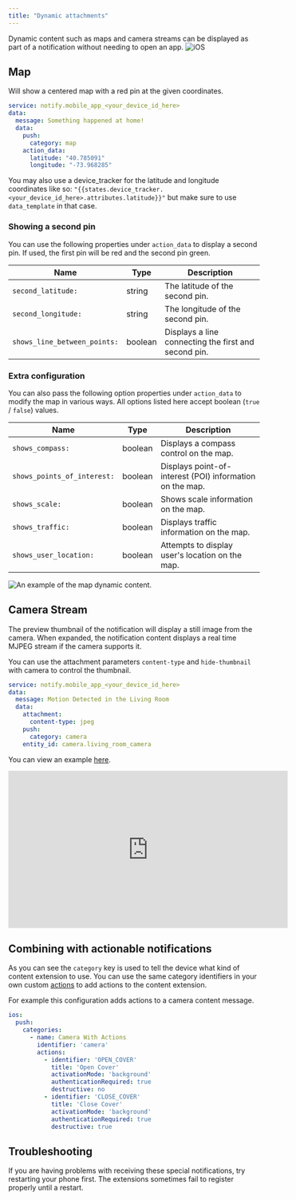 ```yaml
---
title: "Dynamic attachments"
---
```

Dynamic content such as maps and camera streams can be displayed as part of a notification without needing to open an app.
![iOS](assets/apple.svg)

## Map
Will show a centered map with a red pin at the given coordinates.

```yaml
service: notify.mobile_app_<your_device_id_here>
data:
  message: Something happened at home!
  data:
    push:
      category: map
    action_data:
      latitude: "40.785091"
      longitude: "-73.968285"
```

You may also use a device_tracker for the latitude and longitude coordinates like so: `"{{states.device_tracker.<your_device_id_here>.attributes.latitude}}"` but make sure to use `data_template` in that case.

### Showing a second pin

You can use the following properties under `action_data` to display a second pin. If used, the first pin will be red and the second pin green.

| Name | Type | Description |
| ------------ | ------------- | ------------- |  
| `second_latitude:` | string | The latitude of the second pin. |
| `second_longitude:` | string | The longitude of the second pin. |
| `shows_line_between_points:` | boolean | Displays a line connecting the first and second pin. |

### Extra configuration

You can also pass the following option properties under `action_data` to modify the map in various ways. All options listed here accept boolean (`true` / `false`) values.

| Name | Type | Description |
| ------------ | ------------- | ------------- |
| `shows_compass:` | boolean | Displays a compass control on the map. |
| `shows_points_of_interest:` | boolean | Displays point-of-interest (POI) information on the map. |
| `shows_scale:` | boolean | Shows scale information on the map. |
| `shows_traffic:` | boolean | Displays traffic information on the map. |
| `shows_user_location:` | boolean | Attempts to display user's location on the map. |

![An example of the map dynamic content.](assets/ios/map.png)

## Camera Stream

The preview thumbnail of the notification will display a still image from the camera. When expanded, the notification content displays a real time MJPEG stream if the camera supports it.

You can use the attachment parameters `content-type` and `hide-thumbnail` with camera to control the thumbnail.

```yaml
service: notify.mobile_app_<your_device_id_here>
data:
  message: Motion Detected in the Living Room
  data:
    attachment:
      content-type: jpeg
    push:
      category: camera
    entity_id: camera.living_room_camera
```

You can view an example [here](https://www.youtube.com/watch?v=LmYwpxPKW0g).

<div class='videoWrapper'>
<iframe width="560" height="315" src="https://www.youtube.com/embed/LmYwpxPKW0g" frameborder="0" allowfullscreen></iframe>
</div>

## Combining with actionable notifications

As you can see the `category` key is used to tell the device what kind of content extension to use. You can use the same category identifiers in your own custom [actions](actionable.md) to add actions to the content extension.

For example this configuration adds actions to a camera content message.

```yaml
ios:
  push:
    categories:
      - name: Camera With Actions
        identifier: 'camera'
        actions:
          - identifier: 'OPEN_COVER'
            title: 'Open Cover'
            activationMode: 'background'
            authenticationRequired: true
            destructive: no
          - identifier: 'CLOSE_COVER'
            title: 'Close Cover'
            activationMode: 'background'
            authenticationRequired: true
            destructive: true
```

## Troubleshooting

If you are having problems with receiving these special notifications, try restarting your phone first. The extensions sometimes fail to register properly until a restart.
